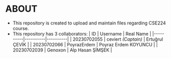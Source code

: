 # ABOUT
- This repository is created to upload and maintain files regarding CSE224 course.
- This repository has 3 collaborators:
  | ID | Username | Real Name |
  |----------|----------|----------|
  | 20230702055 | ceviert *(Captain)* | Ertuğrul ÇEVİK |
  | 20230702066 | PoyrazErdem | Poyraz Erdem KOYUNCU |
  | 20230702039 | Genoxon | Alp Hasan ŞİMŞEK |

  